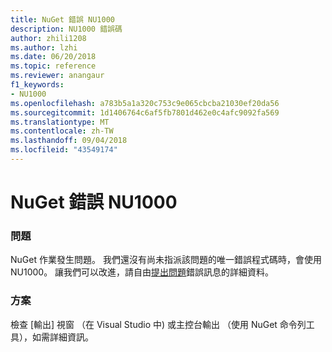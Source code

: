 ```yaml
---
title: NuGet 錯誤 NU1000
description: NU1000 錯誤碼
author: zhili1208
ms.author: lzhi
ms.date: 06/20/2018
ms.topic: reference
ms.reviewer: anangaur
f1_keywords:
- NU1000
ms.openlocfilehash: a783b5a1a320c753c9e065cbcba21030ef20da56
ms.sourcegitcommit: 1d1406764c6af5fb7801d462e0c4afc9092fa569
ms.translationtype: MT
ms.contentlocale: zh-TW
ms.lasthandoff: 09/04/2018
ms.locfileid: "43549174"
---
```

# <a name="nuget-error-nu1000"></a>NuGet 錯誤 NU1000

### <a name="issue"></a>問題
NuGet 作業發生問題。 我們還沒有尚未指派該問題的唯一錯誤程式碼時，會使用 NU1000。 讓我們可以改進，請自由[提出問題](https://github.com/nuget/home/issues)錯誤訊息的詳細資料。

### <a name="solution"></a>方案
檢查 [輸出] 視窗 （在 Visual Studio 中) 或主控台輸出 （使用 NuGet 命令列工具），如需詳細資訊。

